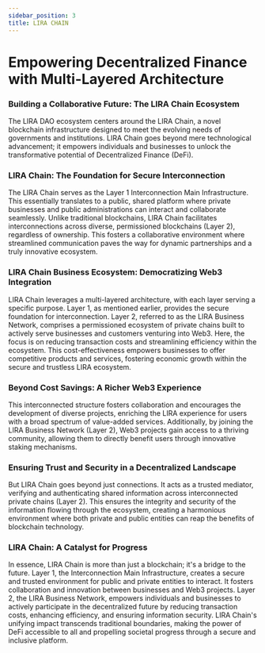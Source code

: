 ```yaml
---
sidebar_position: 3
title: LIRA CHAIN
---
```


# Empowering Decentralized Finance with Multi-Layered Architecture

### Building a Collaborative Future: The LIRA Chain Ecosystem
The LIRA DAO ecosystem centers around the LIRA Chain, a novel blockchain infrastructure designed to meet the evolving needs of governments and institutions. LIRA Chain goes beyond mere technological advancement; it empowers individuals and businesses to unlock the transformative potential of Decentralized Finance (DeFi).

### LIRA Chain: The Foundation for Secure Interconnection
The LIRA Chain serves as the Layer 1 Interconnection Main Infrastructure. This essentially translates to a public, shared platform where private businesses and public administrations can interact and collaborate seamlessly. Unlike traditional blockchains, LIRA Chain facilitates interconnections across diverse, permissioned blockchains (Layer 2), regardless of ownership. This fosters a collaborative environment where streamlined communication paves the way for dynamic partnerships and a truly innovative ecosystem.

### LIRA Chain Business Ecosystem: Democratizing Web3 Integration
LIRA Chain leverages a multi-layered architecture, with each layer serving a specific purpose. Layer 1, as mentioned earlier, provides the secure foundation for interconnection. Layer 2, referred to as the LIRA Business Network, comprises a permissioned ecosystem of private chains built to actively serve businesses and customers venturing into Web3. Here, the focus is on reducing transaction costs and streamlining efficiency within the ecosystem. This cost-effectiveness empowers businesses to offer competitive products and services, fostering economic growth within the secure and trustless LIRA ecosystem.

### Beyond Cost Savings: A Richer Web3 Experience
This interconnected structure fosters collaboration and encourages the development of diverse projects, enriching the LIRA experience for users with a broad spectrum of value-added services. Additionally, by joining the LIRA Business Network (Layer 2), Web3 projects gain access to a thriving community, allowing them to directly benefit users through innovative staking mechanisms.

### Ensuring Trust and Security in a Decentralized Landscape
But LIRA Chain goes beyond just connections. It acts as a trusted mediator, verifying and authenticating shared information across interconnected private chains (Layer 2). This ensures the integrity and security of the information flowing through the ecosystem, creating a harmonious environment where both private and public entities can reap the benefits of blockchain technology.

### LIRA Chain: A Catalyst for Progress
In essence, LIRA Chain is more than just a blockchain; it's a bridge to the future. Layer 1, the Interconnection Main Infrastructure, creates a secure and trusted environment for public and private entities to interact. It fosters collaboration and innovation between businesses and Web3 projects. Layer 2, the LIRA Business Network, empowers individuals and businesses to actively participate in the decentralized future by reducing transaction costs, enhancing efficiency, and ensuring information security. LIRA Chain's unifying impact transcends traditional boundaries, making the power of DeFi accessible to all and propelling societal progress through a secure and inclusive platform.
